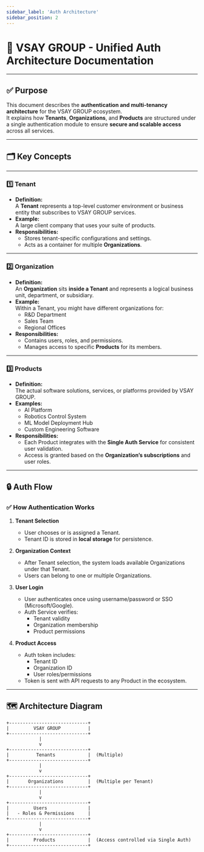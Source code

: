 ```yaml
---
sidebar_label: 'Auth Architecture'
sidebar_position: 2
---
```


# 🔑 **VSAY GROUP - Unified Auth Architecture Documentation**

---

## ✅ **Purpose**

This document describes the **authentication and multi-tenancy architecture** for the VSAY GROUP ecosystem.  
It explains how **Tenants**, **Organizations**, and **Products** are structured under a single authentication module to ensure **secure and scalable access** across all services.

---

## 🗂️ **Key Concepts**

---

### 1️⃣ **Tenant**

- **Definition:**  
  A **Tenant** represents a top-level customer environment or business entity that subscribes to VSAY GROUP services.
- **Example:**  
  A large client company that uses your suite of products.
- **Responsibilities:**  
  - Stores tenant-specific configurations and settings.
  - Acts as a container for multiple **Organizations**.

---

### 2️⃣ **Organization**

- **Definition:**  
  An **Organization** sits **inside a Tenant** and represents a logical business unit, department, or subsidiary.
- **Example:**  
  Within a Tenant, you might have different organizations for:
  - R&D Department
  - Sales Team
  - Regional Offices
- **Responsibilities:**  
  - Contains users, roles, and permissions.
  - Manages access to specific **Products** for its members.

---

### 3️⃣ **Products**

- **Definition:**  
  The actual software solutions, services, or platforms provided by VSAY GROUP.
- **Examples:**  
  - AI Platform
  - Robotics Control System
  - ML Model Deployment Hub
  - Custom Engineering Software
- **Responsibilities:**  
  - Each Product integrates with the **Single Auth Service** for consistent user validation.
  - Access is granted based on the **Organization’s subscriptions** and user roles.

---

## 🔒 **Auth Flow**

### ✅ **How Authentication Works**

1. **Tenant Selection**
   - User chooses or is assigned a Tenant.
   - Tenant ID is stored in **local storage** for persistence.

2. **Organization Context**
   - After Tenant selection, the system loads available Organizations under that Tenant.
   - Users can belong to one or multiple Organizations.

3. **User Login**
   - User authenticates once using username/password or SSO (Microsoft/Google).
   - Auth Service verifies:
     - Tenant validity
     - Organization membership
     - Product permissions

4. **Product Access**
   - Auth token includes:
     - Tenant ID
     - Organization ID
     - User roles/permissions
   - Token is sent with API requests to any Product in the ecosystem.

---

## 🗺️ **Architecture Diagram**

```plaintext
+-----------------------------+
|         VSAY GROUP          |
+-----------------------------+
            |
            v
+-----------------------------+
|          Tenants            |  (Multiple)
+-----------------------------+
            |
            v
+-----------------------------+
|       Organizations         |  (Multiple per Tenant)
+-----------------------------+
            |
            v
+-----------------------------+
|         Users               |
|   - Roles & Permissions     |
+-----------------------------+
            |
            v
+-----------------------------+
|         Products            |  (Access controlled via Single Auth)
+-----------------------------+
